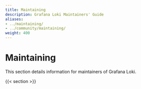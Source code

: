 ```yaml
---
title: Maintaining
description: Grafana Loki Maintainers' Guide
aliases: 
- ../maintaining/
- ../community/maintaining/
weight: 400
---
```

# Maintaining

This section details information for maintainers of Grafana Loki.

{{< section >}}

